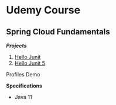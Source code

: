 # Udemy Course

## Spring Cloud Fundamentals

**_Projects_**

1. [Hello Junit](https://github.com/brunomilitzer/junit-mockito/tree/master/HelloJunit)
1. [Hello Junit 5](https://github.com/brunomilitzer/junit-mockito/tree/master/HelloJunit5)


Profiles Demo

**Specifications**

* Java 11